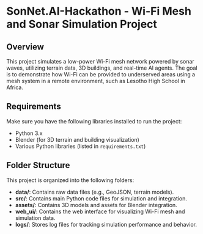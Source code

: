 # SonNet.AI-Hackathon - Wi-Fi Mesh and Sonar Simulation Project

## Overview
This project simulates a low-power Wi-Fi mesh network powered by sonar waves, utilizing terrain data, 3D buildings, and real-time AI agents. The goal is to demonstrate how Wi-Fi can be provided to underserved areas using a mesh system in a remote environment, such as Lesotho High School in Africa.

## Requirements
Make sure you have the following libraries installed to run the project:
- Python 3.x
- Blender (for 3D terrain and building visualization)
- Various Python libraries (listed in `requirements.txt`)

## Folder Structure
This project is organized into the following folders:
- **data/**: Contains raw data files (e.g., GeoJSON, terrain models).
- **src/**: Contains main Python code files for simulation and integration.
- **assets/**: Contains 3D models and assets for Blender integration.
- **web_ui/**: Contains the web interface for visualizing Wi-Fi mesh and simulation data.
- **logs/**: Stores log files for tracking simulation performance and behavior.
